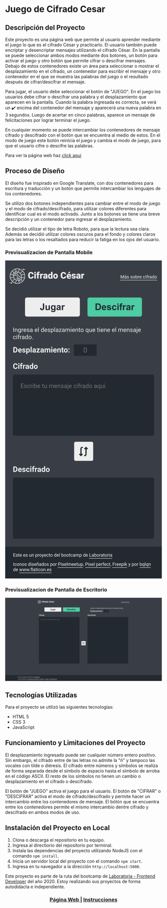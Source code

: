 # Juego de Cifrado Cesar

## Descripción del Proyecto

Este proyecto es una página web que permite al usuario aprender mediante el juego lo que es el cifrado César y practicarlo. El usuario también puede encriptar y desencriptar mensajes utilizando el cifrado César. En la pantalla se puede seleccionar ambos modos mediante dos botones, un botón para activar el juego y otro botón que permite cifrar o descifrar mensajes. Debajo de estos contenedores existe un área para seleccionar o mostrar el desplazamiento en el cifrado, un contenedor para escribir el mensaje y otro contenedor en el que se muestra las palabras del juego o el resultado después de cifrar/descifrar el mensaje.

Para jugar, el usuario debe seleccionar el botón de "JUEGO". En el juego los usuarios debe cifrar o descifrar una palabra y el desplazamiento que aparecen en la pantalla. Cuando la palabra ingresada es correcta, se verá un :heavy_check_mark: encima del contenedor del mensaje y aparecerá una nueva palabra en 3 segundos. Luego de acertar en cinco palabras, aparece un mensaje de felicitaciones por lograr terminar el juego.

En cualquier momento se puede intercambiar los contenedores de mensaje cifrado y descifrado con el botón que se encuentra al medio de estos. En el modo de juego este botón reinicia el juego y cambia el modo de juego, para que el usuario cifre o descifre las palabras.

Para ver la página web haz [click aqui](https://rodrigojgq.github.io/cesar-cipher-game/)

## Proceso de Diseño

El diseño fue inspirado en Google Translate, con dos contenedores para escritura y traducción y un botón que permite intercambiar los lenguajes de los contenedores.

Se utilizo dos botones independientes para cambiar entre el modo de juego y el modo de cifrado/descifrado, para utilizar colores diferentes para identificar cual es el modo activado. Junto a los botones se tiene una breve descripción y un contenedor para ingresar el despĺazamiento.

Se decidió utilizar el tipo de letra Roboto, para que la lectura sea clara. Además se decidió utilizar colores oscuros para el fondo y colores claros para las letras o los resaltados para reducir la fatiga en los ojos del usuario.

### Previsualizacion de Pantalla Mobile

![image](/src/assets/img/preview-mobile.png)

### Previsualizacion de Pantalla de Escritorio

![image](/src/assets/img/preview-desktop.png)

## Tecnologías Utilizadas

Para el proyecto se utilizó las siguientes tecnologías:

* HTML 5
* CSS 3
* JavaScript

## Funcionamiento y Limitaciones del Proyecto

El desplazamiento ingresado puede ser cualquier número entero positivo. Sin embargo, el cifrado entre de las letras no admite la "ñ" y tampoco las vocales con tilde o diéresis.
El cifrado entre números y símbolos se realiza de forma separada desde el símbolo de espacio hasta el símbolo de arroba en el código ASCII. El resto de los símbolos no tienen un cambio o desplazamiento en el cifrado o descifrado.

El botón de "JUEGO" activa el juego para el usuario. El botón de "CIFRAR" o "DESCIFRAR" activa el modo de cifrado/descifrado y permite hacer un intercambio entre los contenedores de mensaje. El bótón que se encuentra entre los contenedores permite el mismo intercambio dentre cifrado y descifrado en ambos modos de uso.

## Instalación del Proyecto en Local

1. Clona o descarga el repositorio en tu equipo.
2. Ingresa al directiorio del repositorio por terminal.
3. Instala las dependencias del proyecto utilizando NodeJS con el comando `npm install`.
4. Inicia un servidor local del proyecto con el comando `npm start`.
5. Ingresa en tu navegador a la dirección `http://localhost:5000`.

Este proyecto es parte de la ruta del bootcamp de [Laboratoria - Frontend Developer](https://www.laboratoria.la/) del año 2020. Estoy realizando sus proyectos de forma autodidacta e independiente.

<div align="center">
  <h3>
    <a href="https://rodrigojgq.github.io/cesar-cipher-game/">
      Página Web
    </a>
    <span> | </span>
    <a href="https://github.com/Laboratoria/BOG002-cipher">
      Instrucciones
    </a>
  </h3>
</div>

